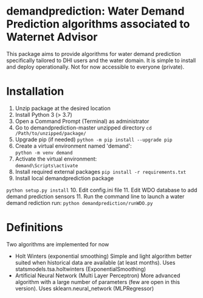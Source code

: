 # demandprediction: Water Demand Prediction algorithms associated to Waternet Advisor
This package aims to provide algorithms for water demand prediction specifically tailored to DHI users and the water domain. It is simple to install and deploy operationally. Not for now accessible to everyone (private).

# Installation
1. Unzip package at the desired location
2. Install Python 3 (> 3.7)
3. Open a Command Prompt (Terminal) as administrator
4. Go to demandprediction-master unzipped directory
`cd /Path/to/unzipped/package/`
5. Upgrade pip (if needed)
`python -m pip install --upgrade pip`
6. Create a virtual environment named 'demand': \
`python -m venv demand`
7. Activate the virtual environment: \
`demand\Scripts\activate`
8. Install required external packages
`pip install -r requirements.txt`
9. Install local demandprediction package
<!-- pip install git+https://github.com/DHIgrse/demandprediction.git -->
`python setup.py install`
10. Edit config.ini file
11. Edit WDO database to add demand prediction sensors
11. Run the command line to launch a water demand rediction run:
`python demandprediction/runWDO.py`

# Definitions
Two algorithms are implemented for now
- Holt Winters (exponential smoothing)
Simple and light algorithm better suited when historical data are available (at least months). Uses statsmodels.tsa.holtwinters (ExponentialSmoothing)
- Artificial Neural Network (Multi Layer Perceptron)
More advanced algorithm with a large number of parameters (few are open in this version). Uses sklearn.neural_network (MLPRegressor)
